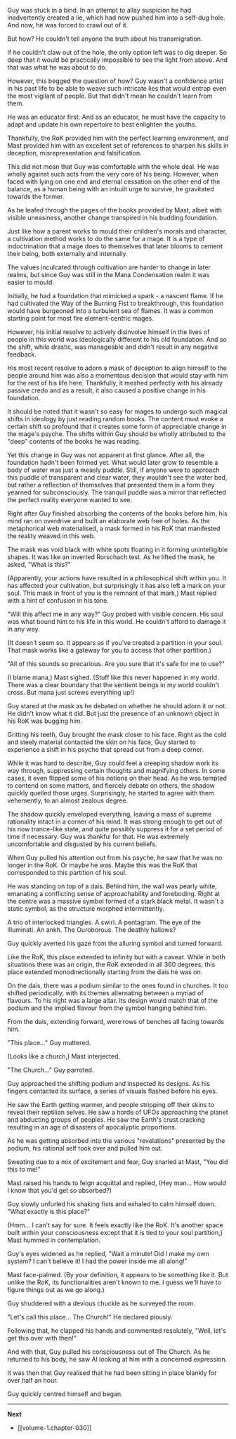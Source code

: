 
Guy was stuck in a bind. In an attempt to allay suspicion he had inadvertently created a lie, which had now pushed him into a self-dug hole. And now, he was forced to crawl out of it.

But how? He couldn't tell anyone the truth about his transmigration.

If he couldn't claw out of the hole, the only option left was to dig deeper. So deep that it would be practically impossible to see the light from above. And that was what he was about to do.

However, this begged the question of how? Guy wasn't a confidence artist in his past life to be able to weave such intricate lies that would entrap even the most vigilant of people. But that didn't mean he couldn't learn from them.

He was an educator first. And as an educator, he must have the capacity to adapt and update his own repertoire to best enlighten the youths.

Thankfully, the RoK provided him with the perfect learning environment, and Mast provided him with an excellent set of references to sharpen his skills in deception, misrepresentation and falsification.

This did not mean that Guy was comfortable with the whole deal. He was wholly against such acts from the very core of his being. However, when faced with lying on one end and eternal cessation on the other end of the balance, as a human being with an inbuilt urge to survive, he gravitated towards the former.

As he leafed through the pages of the books provided by Mast, albeit with visible uneasiness, another change transpired in his budding foundation.

Just like how a parent works to mould their children's morals and character, a cultivation method works to do the same for a mage. It is a type of indoctrination that a mage does to themselves that later blooms to cement their being, both externally and internally.

The values inculcated through cultivation are harder to change in later realms, but since Guy was still in the Mana Condensation realm it was easier to mould.

Initially, he had a foundation that mimicked a spark - a nascent flame. If he had cultivated the Way of the Burning Fist to breakthrough, this foundation would have burgeoned into a turbulent sea of flames. It was a common starting point for most fire element-centric mages.

However, his initial resolve to actively disinvolve himself in the lives of people in this world was ideologically different to his old foundation. And so the shift, while drastic, was manageable and didn't result in any negative feedback.

His most recent resolve to adorn a mask of deception to align himself to the people around him was also a momentous decision that would stay with him for the rest of his life here. Thankfully, it meshed perfectly with his already passive credo and as a result, it also caused a positive change in his foundation.

It should be noted that it wasn't so easy for mages to undergo such magical shifts in ideology by just reading random books. The content must evoke a certain shift so profound that it creates some form of appreciable change in the mage's psyche. The shifts within Guy should be wholly attributed to the "deep" contents of the books he was reading.

Yet this change in Guy was not apparent at first glance. After all, the foundation hadn't been formed yet. What would later grow to resemble a body of water was just a measly puddle. Still, if anyone were to approach this puddle of transparent and clear water, they wouldn't see the water bed, but rather a reflection of themselves that presented them in a form they yearned for subconsciously. The tranquil puddle was a mirror that reflected the perfect reality everyone wanted to see.

Right after Guy finished absorbing the contents of the books before him, his mind ran on overdrive and built an elaborate web free of holes. As the metaphorical web materialised, a mask formed in his RoK that manifested the reality weaved in this web.

The mask was void black with white spots floating in it forming unintelligible shapes. It was like an inverted Rorschach test. As he lifted the mask, he asked, "What is this?"

(Apparently, your actions have resulted in a philosophical shift within you. It has affected your cultivation, but surprisingly it has also left a mark on your soul. This mask in front of you is the remnant of that mark,) Mast replied with a hint of confusion in his tone.

"Will this affect me in any way?" Guy probed with visible concern. His soul was what bound him to his life in this world. He couldn't afford to damage it in any way.

(It doesn't seem so. It appears as if you've created a partition in your soul. That mask works like a gateway for you to access that other partition.)

"All of this sounds so precarious. Are you sure that it's safe for me to use?"

(I blame mana,) Mast sighed. (Stuff like this never happened in my world. There was a clear boundary that the sentient beings in my world couldn't cross. But mana just screws everything up!)

Guy stared at the mask as he debated on whether he should adorn it or not. He didn't know what it did. But just the presence of an unknown object in his RoK was bugging him.

Gritting his teeth, Guy brought the mask closer to his face. Right as the cold and steely material contacted the skin on his face, Guy started to experience a shift in his psyche that spread out from a deep corner.

While it was hard to describe, Guy could feel a creeping shadow work its way through, suppressing certain thoughts and magnifying others. In some cases, it even flipped some of his notions on their head. As he was tempted to contend on some matters, and fiercely debate on others, the shadow quickly quelled those urges. Surprisingly, he started to agree with them vehemently, to an almost zealous degree.

The shadow quickly enveloped everything, leaving a mass of supreme rationality intact in a corner of his mind. It was strong enough to get out of his now trance-like state, and quite possibly suppress it for a set period of time if necessary. Guy was thankful for that. He was extremely uncomfortable and disgusted by his current beliefs.

When Guy pulled his attention out from his psyche, he saw that he was no longer in the RoK. Or maybe he was. Maybe this was the RoK that corresponded to this partition of his soul.

He was standing on top of a dais. Behind him, the wall was pearly white, emanating a conflicting sense of approachability and foreboding. Right at the centre was a massive symbol formed of a stark black metal. It wasn't a static symbol, as the structure morphed intermittently.

A trio of interlocked triangles. A swirl. A pentagram. The eye of the Illuminati. An ankh. The Ouroborous. The deathly hallows?

Guy quickly averted his gaze from the alluring symbol and turned forward.

Like the RoK, this place extended to infinity but with a caveat. While in both situations there was an origin, the RoK extended in all 360 degrees, this place extended monodirectionally starting from the dais he was on.

On the dais, there was a podium similar to the ones found in churches. It too shifted periodically, with its themes alternating between a myriad of flavours. To his right was a large altar. Its design would match that of the podium and the implied flavour from the symbol hanging behind him.

From the dais, extending forward, were rows of benches all facing towards him.

"This place..." Guy muttered.

(Looks like a church,) Mast interjected.

"The Church..." Guy parroted.

Guy approached the shifting podium and inspected its designs. As his fingers contacted its surface, a series of visuals flashed before his eyes.

He saw the Earth getting warmer, and people stripping off their skins to reveal their reptilian selves. He saw a horde of UFOs approaching the planet and abducting groups of peoples. He saw the Earth's crust cracking resulting in an age of disasters of apocalyptic proportions.

As he was getting absorbed into the various "revelations" presented by the podium, his rational self took over and pulled him out.

Sweating due to a mix of excitement and fear, Guy snarled at Mast, "You did this to me!"

Mast raised his hands to feign acquittal and replied, (Hey man... How would I know that you'd get so absorbed?)

Guy slowly unfurled his shaking fists and exhaled to calm himself down. "What exactly is this place?"

(Hmm... I can't say for sure. It feels exactly like the RoK. It's another space built within your consciousness except that it is tied to your soul partition,) Mast hummed in contemplation.

Guy's eyes widened as he replied, "Wait a minute! Did I make my own system? I can't believe it! I had the power inside me all along!"

Mast face-palmed. (By your definition, it appears to be something like it. But unlike the RoK, its functionalities aren't known to me. I guess we'll have to figure things out as we go along.)

Guy shuddered with a devious chuckle as he surveyed the room.

"Let's call this place... The Church!" He declared piously.

Following that, he clapped his hands and commented resolutely, "Well, let's get this over with then!"

And with that, Guy pulled his consciousness out of The Church. As he returned to his body, he saw Al looking at him with a concerned expression.

It was then that Guy realised that he had been sitting in place blankly for over half an hour.

Guy quickly centred himself and began.

____

**Next**
* [[volume-1.chapter-030]]